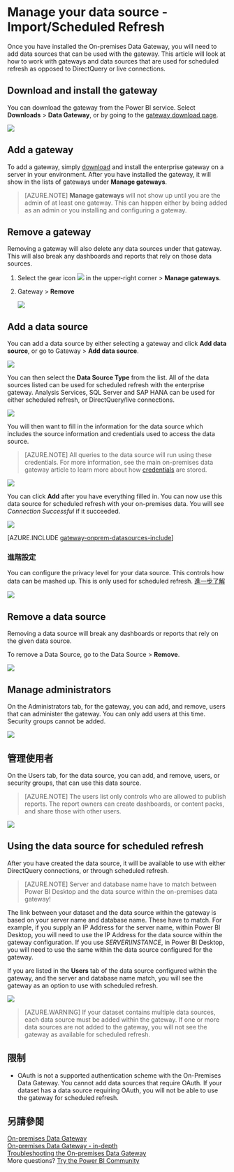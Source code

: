 <properties
pageTitle="Manage your data source - Import/Scheduled Refresh"
description="How to manage the on-premises data gateway gateway and data sources that belong to that gateway. This article is specific to data sources that can be used with import/scheduled refresh."
services="powerbi"
documentationCenter=""
authors="guyinacube"
manager="erikre"
backup=""
editor=""
tags=""
qualityFocus="monitoring"
qualityDate="05/16/2016"/>

<tags
ms.service="powerbi"
ms.devlang="NA"
ms.topic="article"
ms.tgt_pltfrm="na"
ms.workload="powerbi"
ms.date="10/01/2016"
ms.author="asaxton"/>
# Manage your data source - Import/Scheduled Refresh

Once you have installed the On-premises Data Gateway, you will need to add data sources that can be used with the gateway. This article will look at how to work with gateways and data sources that are used for scheduled refresh as opposed to DirectQuery or live connections.

## Download and install the gateway

You can download the gateway from the Power BI service. Select <bpt id="p1">**</bpt>Downloads<ept id="p1">**</ept><ph id="ph1"> &gt; </ph><bpt id="p2">**</bpt>Data Gateway<ept id="p2">**</ept>, or by going to the <bpt id="p3">[</bpt>gateway download page<ept id="p3">](https://go.microsoft.com/fwlink/?LinkId=698861)</ept>.

![](media/powerbi-gateway-onprem/powerbi-download-data-gateway.png)

## Add a gateway

To add a gateway, simply <bpt id="p1">[</bpt>download<ept id="p1">](https://go.microsoft.com/fwlink/?LinkId=698863)</ept> and install the enterprise gateway on a server in your environment. After you have installed the gateway, it will show in the lists of gateways under <bpt id="p1">**</bpt>Manage gateways<ept id="p1">**</ept>.

> [AZURE.NOTE] <bpt id="p1">**</bpt>Manage gateways<ept id="p1">**</ept> will not show up until you are the admin of at least one gateway. This can happen either by being added as an admin or you installing and configuring a gateway.

## Remove a gateway

Removing a gateway will also delete any data sources under that gateway.  This will also break any dashboards and reports that rely on those data sources.

1.  Select the gear icon <ph id="ph1">![](media/powerbi-gateway-enterprise-manage/pbi_gearicon.png)</ph> in the upper-right corner &gt; <bpt id="p1">**</bpt>Manage gateways<ept id="p1">**</ept>.

2.  Gateway &gt; <bpt id="p1">**</bpt>Remove<ept id="p1">**</ept>

    ![](media/powerbi-gateway-enterprise-manage/datasourcesettings7.png)

## Add a data source

You can add a data source by either selecting a gateway and click <bpt id="p1">**</bpt>Add data source<ept id="p1">**</ept>, or go to Gateway &gt; <bpt id="p2">**</bpt>Add data source<ept id="p2">**</ept>.

![](media/powerbi-gateway-enterprise-manage/datasourcesettings1.png)

You can then select the <bpt id="p1">**</bpt>Data Source Type<ept id="p1">**</ept> from the list. All of the data sources listed can be used for scheduled refresh with the enterprise gateway. Analysis Services, SQL Server and SAP HANA can be used for either scheduled refresh, or DirectQuery/live connections.

![](media/powerbi-gateway-enterprise-manage/datasourcesettings2.png)

You will then want to fill in the information for the data source which includes the source information and credentials used to access the data source.

> [AZURE.NOTE] All queries to the data source will run using these credentials. For more information, see the main on-premises data gateway article to learn more about how <bpt id="p1">[</bpt>credentials<ept id="p1">](powerbi-gateway-onprem.md#credentials)</ept> are stored.

![](media/powerbi-gateway-enterprise-manage/datasourcesettings3-oracle.png)

You can click <bpt id="p1">**</bpt>Add<ept id="p1">**</ept> after you have everything filled in.  You can now use this data source for scheduled refresh with your on-premises data. You will see <bpt id="p1">*</bpt>Connection Successful<ept id="p1">*</ept> if it succeeded.

![](media/powerbi-gateway-enterprise-manage/datasourcesettings4.png)

<!-- Shared Install steps Include -->
[AZURE.INCLUDE [gateway-onprem-datasources-include](../includes/gateway-onprem-datasources-include.md)]

### 進階設定

You can configure the privacy level for your data source. This controls how data can be mashed up. This is only used for scheduled refresh. [進一步了解](https://support.office.com/article/Privacy-levels-Power-Query-CC3EDE4D-359E-4B28-BC72-9BEE7900B540)

![](media/powerbi-gateway-enterprise-manage/datasourcesettings9.png)

## Remove a data source

Removing a data source will break any dashboards or reports that rely on the given data source.  

To remove a Data Source, go to the Data Source &gt; <bpt id="p1">**</bpt>Remove<ept id="p1">**</ept>.

![](media/powerbi-gateway-enterprise-manage/datasourcesettings6.png)

## Manage administrators

On the Administrators tab, for the gateway, you can add, and remove, users that can administer the gateway. You can only add users at this time. Security groups cannot be added.

![](media/powerbi-gateway-enterprise-manage/datasourcesettings8.png)

## 管理使用者

On the Users tab, for the data source, you can add, and remove, users, or security groups, that can use this data source.

> [AZURE.NOTE] The users list only controls who are allowed to publish reports. The report owners can create dashboards, or content packs, and share those with other users.

![](media/powerbi-gateway-enterprise-manage/datasourcesettings5.png)

## Using the data source for scheduled refresh

After you have created the data source, it will be available to use with either DirectQuery connections, or through scheduled refresh. 

> [AZURE.NOTE] Server and database name have to match between Power BI Desktop and the data source within the on-premises data gateway!

The link between your dataset and the data source within the gateway is based on your server name and database name. These have to match. For example, if you supply an IP Address for the server name, within Power BI Desktop, you will need to use the IP Address for the data source within the gateway configuration. If you use <bpt id="p1">*</bpt>SERVER\INSTANCE<ept id="p1">*</ept>, in Power BI Desktop, you will need to use the same within the data source configured for the gateway.

If you are listed in the <bpt id="p1">**</bpt>Users<ept id="p1">**</ept> tab of the data source configured within the gateway, and the server and database name match, you will see the gateway as an option to use with scheduled refresh.

![](media/powerbi-gateway-enterprise-manage/powerbi-gateway-enterprise-schedule-refresh.png)

> [AZURE.WARNING] If your dataset contains multiple data sources, each data source must be added within the gateway. If one or more data sources are not added to the gateway, you will not see the gateway as available for scheduled refresh.

## 限制

- OAuth is not a supported authentication scheme with the On-Premises Data Gateway. You cannot add data sources that require OAuth. If your dataset has a data source requiring OAuth, you will not be able to use the gateway for scheduled refresh.

## 另請參閱

[On-premises Data Gateway](powerbi-gateway-onprem.md)  
[On-premises Data Gateway - in-depth](powerbi-gateway-onprem-indepth.md)  
[Troubleshooting the On-premises Data Gateway](powerbi-gateway-onprem-tshoot.md)  
More questions? [Try the Power BI Community](http://community.powerbi.com/)